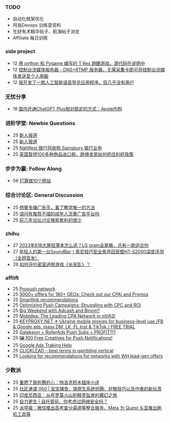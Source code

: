 ### TODO
-  自动化框架优化
-  阿良Devops 训练营资料
-  生财有术精华帖子、航海帖子浏览
-  Affiliate 每日训练

### side project
<!-- sideproject:START -->
-  12 [用 python 和 Pygame 编写的 T Rex 跑酷游戏。源代码在说明中](https://www.youtube.com/watch?v=pZySIXSelCA)
-  12 [控制台流媒体服务器 - DNS+RTMP 服务器，无需采集卡即可将控制台流媒体发送至个人电脑](https://github.com/Aioros/console-streaming-server)
-  12 [我开发了一款人工智能语音导览应用程序，但几乎没有用户](https://www.reddit.com/r/SideProject/comments/18gpp0e/ive_built_an_ai_audio_tour_app_but_have_almost_no/)<!-- sideproject:END -->


### 无忧分享
<!-- ruyo:START -->
-  18 [国内开通ChatGPT Plus相对稳定的方式：Apple内购](https://51.ruyo.net/18681.html)<!-- ruyo:END -->

### 进阶学堂: Newbie Questions
<!-- advertcn1:START -->
-  25 [新人报道](https://www.advertcn.com/thread-115496-1-1.html)
-  25 [新人报道](https://www.advertcn.com/thread-115491-1-1.html)
-  25 [NatWest 银行将收购 Sainsbury 银行业务](https://www.advertcn.com/thread-115489-1-1.html)
-  25 [英国暂停100多种商品进口税，跨境卖家如何抓住利好政策](https://www.advertcn.com/thread-115488-1-1.html)<!-- advertcn1:END -->

### 步步为赢: Follow Along
<!-- advertcn2:START -->
-  06 [打算做10个网站](https://www.advertcn.com/thread-115247-1-1.html)<!-- advertcn2:END -->

### 综合讨论区: General Discussion
<!-- advertcn3:START -->
-  25 [想要多赚广告币，看了教学唯一的方法](https://www.advertcn.com/thread-115493-1-1.html)
-  25 [请问有推荐不错的成年人流量广告平台吗](https://www.advertcn.com/thread-115492-1-1.html)
-  25 [前几年论坛讨论搜索套利的很少](https://www.advertcn.com/thread-115484-1-1.html)<!-- advertcn3:END -->


### zhihu
<!-- zhihu:START -->
-  27 [2023年618大屏轻薄本怎么选？LG gram全家桶，总有一款适合你](http://zhuanlan.zhihu.com/p/632641888?utm_campaign=rss&utm_medium=rss&utm_source=rss&utm_content=title)
-  27 [年轻人的第一台SoundBar！索尼轻巧型全景声回音壁HT-S2000深度评测（全网首发）](http://zhuanlan.zhihu.com/p/630990296?utm_campaign=rss&utm_medium=rss&utm_source=rss&utm_content=title)
-  26 [如何评价密室逃脱游戏《长安乱》？](http://www.zhihu.com/question/563950552/answer/3045961312?utm_campaign=rss&utm_medium=rss&utm_source=rss&utm_content=title)<!-- zhihu:END -->

### afflift
<!-- afflift:START -->
-  25 [Propush network](https://afflift.com/f/threads/propush-network.13345/)
-  25 [3000+ offers for 180+ GEOs: Check out our CPAi and Promos](https://afflift.com/f/threads/3000-offers-for-180-geos-check-out-our-cpai-and-promos.9783/)
-  25 [Smartlink recommendations](https://afflift.com/f/threads/smartlink-recommendations.12456/)
-  25 [Optimizing Push Campaigns: Struggling with CPC and ROI](https://afflift.com/f/threads/optimizing-push-campaigns-struggling-with-cpc-and-roi.13343/)
-  25 [Big Weekend with Adcash and Binom?](https://afflift.com/f/threads/big-weekend-with-adcash-and-binom.13318/)
-  25 [Mobidea: The Leading CPA Network in mVAS!](https://afflift.com/f/threads/mobidea-the-leading-cpa-network-in-mvas.13235/)
-  25 [KEYPROXY.NET ✈ Ukraine mobile proxies for business-level use /FB &amp; Google ads, mass DM, LK, FL Inst &amp; TikTok / FREE TRIAL](https://afflift.com/f/threads/keyproxy-net-%E2%9C%88-ukraine-mobile-proxies-for-business-level-use-fb-google-ads-mass-dm-lk-fl-inst-tiktok-free-trial.12900/)
-  25 [Galaksion + RollerAds Push Subs = PROFIT?!?](https://afflift.com/f/threads/galaksion-rollerads-push-subs-profit.13030/)
-  25 [🖼️ 100 Free Creatives for Push Notifications!](https://afflift.com/f/threads/%F0%9F%96%BC%EF%B8%8F-100-free-creatives-for-push-notifications.13336/)
-  25 [Google Ads Traking Help](https://afflift.com/f/threads/google-ads-traking-help.13344/)
-  25 [CLICKLEAD – best terms in gambling vertical](https://afflift.com/f/threads/clicklead-%E2%80%93-best-terms-in-gambling-vertical.7194/)
-  25 [Looking for recommendations for networks with WH lead-gen offers](https://afflift.com/f/threads/looking-for-recommendations-for-networks-with-wh-lead-gen-offers.13236/)<!-- afflift:END -->

### 少数派
<!-- sspai:START -->
-  25 [重燃了我折腾的心：特洛克积木插座小评](https://sspai.com/post/89830)
-  25 [社区速递 050 | 宝宝辅食、类原生系统折腾、好眠技巧以及作者的新玩意](https://sspai.com/post/89919)
-  25 [印度尼西亚：从布罗莫火山到精灵坠崖的魔幻之旅](https://sspai.com/post/89105)
-  25 [自力更生 | 自托管前，你考虑过网络安全吗？](https://sspai.com/post/89837)
-  25 [派早报：微信推出高考查分渠道等整合服务，Meta 为 Quest 头显推出刷机工具等](https://sspai.com/post/89894)<!-- sspai:END -->
